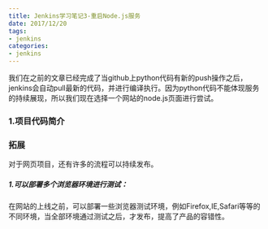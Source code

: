 ```yaml
---
title: Jenkins学习笔记3-重启Node.js服务
date: 2017/12/20
tags: 
- jenkins
categories:
- jenkins
---
```


我们在之前的文章已经完成了当github上python代码有新的push操作之后，jenkins会自动pull最新的代码，并进行编译执行。因为python代码不能体现服务的持续展现，所以我们现在选择一个网站的node.js页面进行尝试。

### 1.项目代码简介





### 拓展

对于网页项目，还有许多的流程可以持续发布。

##### 1.可以部署多个浏览器环境进行测试：

在网站的上线之前，可以部署一些浏览器测试环境，例如Firefox,IE,Safari等等的不同环境，当全部环境通过测试之后，才发布，提高了产品的容错性。